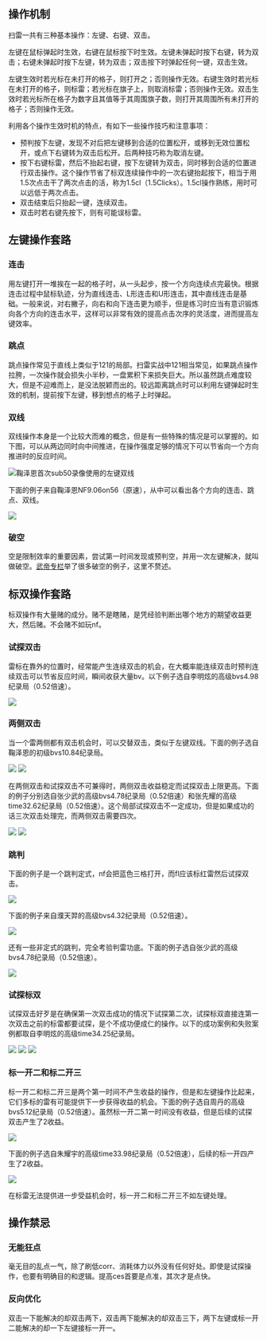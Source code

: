 ## 操作机制
扫雷一共有三种基本操作：左键、右键、双击。

左键在鼠标弹起时生效，右键在鼠标按下时生效。左键未弹起时按下右键，转为双击；右键未弹起时按下左键，转为双击；双击按下时弹起任何一键，双击生效。

左键生效时若光标在未打开的格子，则打开之；否则操作无效。右键生效时若光标在未打开的格子，则标雷；若光标在旗子上，则取消标雷；否则操作无效。双击生效时若光标所在格子为数字且其值等于其周围旗子数，则打开其周围所有未打开的格子；否则操作无效。

利用各个操作生效时机的特点，有如下一些操作技巧和注意事项：
- 预判按下左键，发现不对后把左键移到合适的位置松开，或移到无效位置松开，或点下右键转为双击后松开。后两种技巧称为取消左键。
- 按下右键标雷，然后不抬起右键，按下左键转为双击，同时移到合适的位置进行双击操作。这个操作节省了标双连续操作中的一次右键抬起按下，相当于用1.5次点击干了两次点击的活，称为1.5cl（1.5Clicks）。1.5cl操作熟练，用时可以远低于两次点击。
- 双击结束后只抬起一键，连续双击。
- 双击时若右键先按下，则有可能误标雷。

## 左键操作套路

### 连击
用左键打开一堆挨在一起的格子时，从一头起步，按一个方向连续点完最快。根据连击过程中鼠标轨迹，分为直线连击、L形连击和U形连击，其中直线连击是基础。一般来说，对右撇子，向右和向下连击更为顺手，但是练习时应当有意识锻炼向各个方向的连击水平，这样可以非常有效的提高点击次序的灵活度，进而提高左键效率。

### 跳点
跳点操作常见于直线上类似于121的局部。扫雷实战中121相当常见，如果跳点操作拉胯，一次操作就会损失小半秒，一盘累积下来损失巨大。所以虽然跳点难度较大，但是不迎难而上，是没法脱颖而出的。较远距离跳点时可以利用左键弹起时生效的机制，提前按下左键，移到想点的格子上时弹起。

### 双线
双线操作本身是一个比较大而难的概念，但是有一些特殊的情况是可以掌握的。如下图，可以从两边同时向中间推进，在操作强度足够的情况下可以节省向一个方向推进时的反应时间。

![鞠泽恩首次sub50录像使用的左键双线](https://github.com/putianyi889/Minesweeper-makes-me-happy/blob/main/wiki/images/%E5%B7%A6%E9%94%AE%E5%8F%8C%E7%BA%BF.png)

下面的例子来自鞠泽恩NF9.06on56（原速），从中可以看出各个方向的连击、跳点、双线。

![](https://github.com/putianyi889/Minesweeper-makes-me-happy/blob/main/wiki/images/操作方法及套路/左键1.gif)

### 破空
空是限制效率的重要因素，尝试第一时间发现或预判空，并用一次左键解决，就叫做破空。[武帝专栏](https://zhuanlan.zhihu.com/p/28703132)举了很多破空的例子，这里不赘述。

## 标双操作套路
标双操作有大量赌的成分。赌不是瞎赌，是凭经验判断出哪个地方的期望收益更大，然后赌。不会赌不如玩nf。

### 试探双击
雷标在靠外的位置时，经常能产生连续双击的机会，在大概率能连续双击时预判连续双击可以节省反应时间，瞬间收获大量bv。以下例子选自李明炫的高级bvs4.98纪录局（0.52倍速）。

![](https://github.com/putianyi889/Minesweeper-makes-me-happy/blob/main/wiki/images/操作方法及套路/试探双击1.gif)

### 两侧双击
当一个雷两侧都有双击机会时，可以交替双击，类似于左键双线。下面的例子选自鞠泽恩的初级bvs10.84纪录局。

![](https://github.com/putianyi889/Minesweeper-makes-me-happy/blob/main/wiki/images/%E4%B8%A4%E4%BE%A7%E5%8F%8C%E5%87%BB1-1.png)
![](https://github.com/putianyi889/Minesweeper-makes-me-happy/blob/main/wiki/images/%E4%B8%A4%E4%BE%A7%E5%8F%8C%E5%87%BB1-2.png)

在两侧双击和试探双击不可兼得时，两侧双击收益稳定而试探双击上限更高。下面的例子分别选自张少武的高级bvs4.78纪录局（0.52倍速）和张先耀的高级time32.62纪录局（0.52倍速）。这个局部试探双击不一定成功，但是如果成功的话三次双击处理完，而两侧双击需要四次。

![](https://github.com/putianyi889/Minesweeper-makes-me-happy/blob/main/wiki/images/操作方法及套路/两侧双击1.gif)
![](https://github.com/putianyi889/Minesweeper-makes-me-happy/blob/main/wiki/images/操作方法及套路/两侧双击2.gif)

### 跳判
下面的例子是一个跳判定式，nf会把蓝色三格打开，而fl应该标红雷然后试探双击。

![](https://github.com/putianyi889/Minesweeper-makes-me-happy/blob/main/wiki/images/%E8%B7%B3%E5%88%A42.png)

下面的例子来自濮天羿的高级bvs4.32纪录局（0.52倍速）。

![](https://github.com/putianyi889/Minesweeper-makes-me-happy/blob/main/wiki/images/操作方法及套路/跳判1.gif)

还有一些非定式的跳判，完全考验判雷功底。下面的例子选自张少武的高级bvs4.78纪录局（0.52倍速）。

![](https://github.com/putianyi889/Minesweeper-makes-me-happy/blob/main/wiki/images/操作方法及套路/跳判2.gif)

### 试探标双
试探双击好歹是在确保第一次双击成功的情况下试探第二次，试探标双直接连第一次双击之前的标雷都要试探，是个不成功便成仁的操作。以下的成功案例和失败案例都取自李明炫的高级time34.25纪录局。

![](https://github.com/putianyi889/Minesweeper-makes-me-happy/blob/main/wiki/images/%E8%AF%95%E6%8E%A2%E6%A0%87%E5%8F%8C1-1.png)
![](https://github.com/putianyi889/Minesweeper-makes-me-happy/blob/main/wiki/images/%E8%AF%95%E6%8E%A2%E6%A0%87%E5%8F%8C1-2.png)
![](https://github.com/putianyi889/Minesweeper-makes-me-happy/blob/main/wiki/images/%E8%AF%95%E6%8E%A2%E6%A0%87%E5%8F%8C2.png)

### 标一开二和标二开三
标一开二和标二开三是两个第一时间不产生收益的操作，但是和左键操作比起来，它们多标的雷有可能提供下一步获得收益的机会。下面的例子选自周丹的高级bvs5.12纪录局（0.52倍速）。虽然标一开二第一时间没有收益，但是后续的试探双击产生了2收益。

![](https://github.com/putianyi889/Minesweeper-makes-me-happy/blob/main/wiki/images/操作方法及套路/标一开二1.gif)

下面的例子选自朱耀宇的高级time33.98纪录局（0.52倍速），后续的标一开四产生了2收益。

![](https://github.com/putianyi889/Minesweeper-makes-me-happy/blob/main/wiki/images/操作方法及套路/标一开二2.gif)

在标雷无法提供进一步受益机会时，标一开二和标二开三不如左键处理。

## 操作禁忌
### 无能狂点
毫无目的乱点一气，除了刷低corr、消耗体力以外没有任何好处。即使是试探操作，也要有明确目的和逻辑。提高ces首要是点准，其次才是点快。

### 反向优化
双击一下能解决的却双击两下，双击两下能解决的却双击三下，两下左键或标一开二能解决的却一下左键接标一开一。